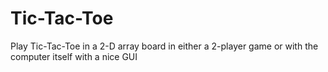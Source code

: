 # Tic-Tac-Toe
Play Tic-Tac-Toe in a 2-D array board in either a 2-player game or with the computer itself with a nice GUI
